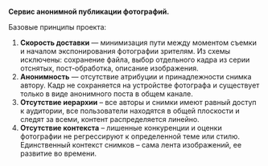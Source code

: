 **Сервис анонимной публикации фотографий.**

Базовые принципы проекта:

1. **Скорость доставки** — минимизация пути между моментом съемки и началом экспонирования фотографии зрителям. Из схемы исключены: сохранение файла, выбор отдельного кадра из серии отснятых, пост-обработка, описание изображения.
2. **Анонимность** — отсутствие атрибуции и принадлежности снимка автору. Кадр не сохраняется на устройстве фотографа и существует только в виде анонимного поста в общем канале.
3. **Отсутствие иерархии** – все авторы и снимки имеют равный доступ к аудитории, все пользователи находятся в общей плоскости и следят за всеми, контент распределяется линейно.
4. **Отсутствие контекста** – лишенные конкуренции и оценки фотографии не регрессируют к определенной теме или стилю. Единственный контекст снимков – сама лента изображений, ее развитие во времени.
